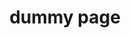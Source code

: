 ---
title: dummy page
sections:
   - type: secondary_hero_section
     title: Testing
     image: images/hero-background.png
template: advanced
---